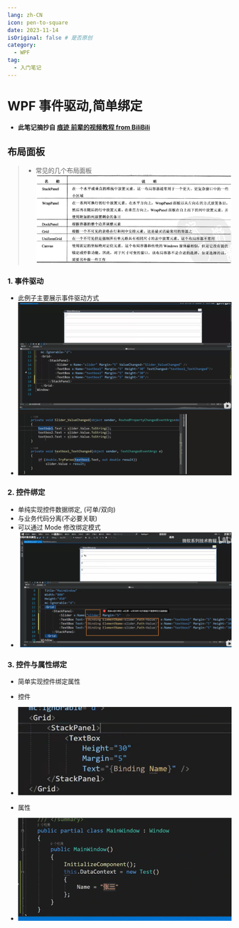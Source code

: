 ```yaml
---
lang: zh-CN 
icon: pen-to-square
date: 2023-11-14
isOriginal: false # 是否原创
category:
  - WPF
tag:
  - 入门笔记
---
```


# WPF 事件驱动,简单绑定

- **此笔记摘抄自 [痕迹 前辈的视频教程 from BiliBili](https://www.bilibili.com/video/BV1nY411a7T8?p=6&vd_source=5150c9e6d7cfe2c4040a21750bdbc79b)**

## 布局面板
>
>- 常见的几个布局面板
 ![布局面板](/assets/wpf/LayoutPanel.png)

### 1. 事件驱动

- 此例子主要展示事件驱动方式
- ![Alt text](/assets/wpf/eventDriven.png)

### 2. 控件绑定

- 单纯实现控件数据绑定, (可单/双向)
- 与业务代码分离(不必要关联)
- 可以通过 Mode 修改绑定模式
- ![Alt text](/assets/wpf/frameBinding.png)

### 3. 控件与属性绑定

- 简单实现控件绑定属性
- 控件
- ![Alt text](/assets/wpf/frameproperly.png)

- 属性
- ![Alt text](/assets/wpf/frameproperly1.png)